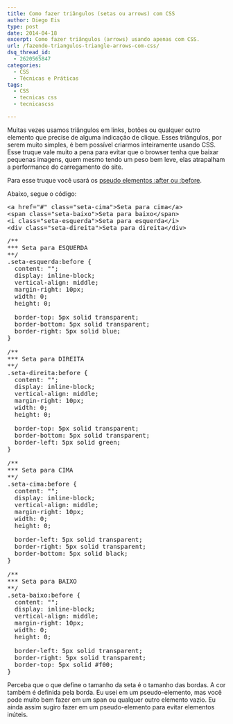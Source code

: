 ```yaml
---
title: Como fazer triângulos (setas ou arrows) com CSS
author: Diego Eis
type: post
date: 2014-04-18
excerpt: Como fazer triângulos (arrows) usando apenas com CSS.
url: /fazendo-triangulos-triangle-arrows-com-css/
dsq_thread_id:
  - 2620565847
categories:
  - CSS
  - Técnicas e Práticas
tags:
  - CSS
  - tecnicas css
  - tecnicascss

---
```

Muitas vezes usamos triângulos em links, botões ou qualquer outro elemento que precise de alguma indicação de clique. Esses triângulos, por serem muito simples, é bem possível criarmos inteiramente usando CSS. Esse truque vale muito a pena para evitar que o browser tenha que baixar pequenas imagens, quem mesmo tendo um peso bem leve, elas atrapalham a performance do carregamento do site.

Para esse truque você usará os [pseudo elementos :after ou :before][1].

Abaixo, segue o código:

<pre class="lang-html">&lt;a href="#" class="seta-cima"&gt;Seta para cima&lt;/a&gt;
&lt;span class="seta-baixo"&gt;Seta para baixo&lt;/span&gt;
&lt;i class="seta-esquerda"&gt;Seta para esquerda&lt;/i&gt;
&lt;div class="seta-direita"&gt;Seta para direita&lt;/div&gt;
</pre>

<pre class="lang-css">/**
*** Seta para ESQUERDA
**/
.seta-esquerda:before {
  content: "";
  display: inline-block;
  vertical-align: middle;
  margin-right: 10px;
  width: 0; 
  height: 0; 

  border-top: 5px solid transparent;
  border-bottom: 5px solid transparent; 
  border-right: 5px solid blue; 
}

/**
*** Seta para DIREITA
**/
.seta-direita:before {
  content: "";
  display: inline-block;
  vertical-align: middle;
  margin-right: 10px;
  width: 0; 
  height: 0; 

  border-top: 5px solid transparent;
  border-bottom: 5px solid transparent;
  border-left: 5px solid green;
}

/**
*** Seta para CIMA
**/
.seta-cima:before {
  content: "";
  display: inline-block;
  vertical-align: middle;
  margin-right: 10px;
  width: 0; 
  height: 0; 

  border-left: 5px solid transparent;
  border-right: 5px solid transparent;
  border-bottom: 5px solid black;
}

/**
*** Seta para BAIXO
**/
.seta-baixo:before {
  content: "";
  display: inline-block;
  vertical-align: middle;
  margin-right: 10px;
  width: 0; 
  height: 0; 

  border-left: 5px solid transparent;
  border-right: 5px solid transparent;
  border-top: 5px solid #f00;
}
</pre>



Perceba que o que define o tamanho da seta é o tamanho das bordas. A cor também é definida pela borda. Eu usei em um pseudo-elemento, mas você pode muito bem fazer em um span ou qualquer outro elemento vazio. Eu ainda assim sugiro fazer em um pseudo-elemento para evitar elementos inúteis.

 [1]: http://tableless.com.br/como-usar-before-after/